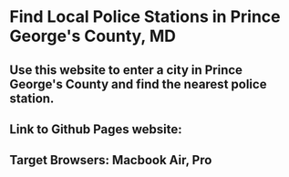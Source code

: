 # Find Local Police Stations in Prince George's County, MD
## Use this website to enter a city in Prince George's County and find the nearest police station.
## Link to Github Pages website:

## Target Browsers: Macbook Air, Pro


